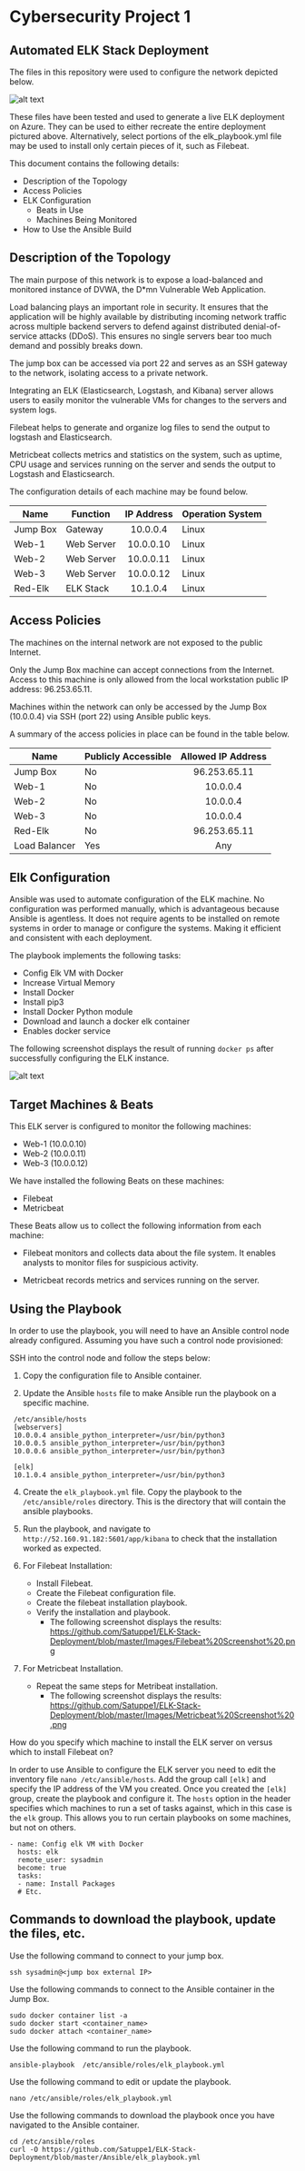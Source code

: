 # Cybersecurity Project 1
## Automated ELK Stack Deployment

The files in this repository were used to configure the network depicted below.

![alt text](https://github.com/Satuppe1/ELK-Stack-Deployment/blob/master/Diagrams/Red-Team%20Network%20Diagram.png)

These files have been tested and used to generate a live ELK deployment on Azure. They can be used to either recreate the entire deployment pictured above. Alternatively, select portions of the elk_playbook.yml file may be used to install only certain pieces of it, such as Filebeat.

This document contains the following details:
- Description of the Topology
- Access Policies
- ELK Configuration
  - Beats in Use
  - Machines Being Monitored
- How to Use the Ansible Build

## Description of the Topology  

The main purpose of this network is to expose a load-balanced and monitored instance of DVWA, the D*mn Vulnerable Web Application.

Load balancing plays an important role in security.  It ensures that the application will be highly available by distributing incoming network traffic across multiple backend servers to defend against distributed denial-of-service attacks (DDoS).  This ensures no single servers bear too much demand and possibly breaks down. 

The jump box can be accessed via port 22 and serves as an SSH gateway to the network, isolating access to a private network.

Integrating an ELK (Elasticsearch, Logstash, and Kibana) server allows users to easily monitor the vulnerable VMs for changes to the servers and system logs.

Filebeat helps to generate and organize log files to send the output to logstash and Elasticsearch.

Metricbeat collects metrics and statistics on the system, such as uptime, CPU usage and services running on the server and sends the output to Logstash and Elasticsearch.

The configuration details of each machine may be found below.

| Name     | Function   | IP Address | Operation System |
|----------|------------|:----------:|------------------|
| Jump Box | Gateway    | 10.0.0.4   | Linux            |
| Web-1    | Web Server | 10.0.0.10  | Linux            |
| Web-2    | Web Server | 10.0.0.11  | Linux            |
| Web-3    | Web Server | 10.0.0.12  | Linux            |
| Red-Elk  | ELK Stack  | 10.1.0.4   | Linux            |

## Access Policies

The machines on the internal network are not exposed to the public Internet. 

Only the Jump Box machine can accept connections from the Internet. Access to this machine is only allowed from the local workstation public IP address: 96.253.65.11.

Machines within the network can only be accessed by the Jump Box (10.0.0.4) via SSH (port 22) using Ansible public keys.

A summary of the access policies in place can be found in the table below.

| Name          | Publicly Accessible | Allowed IP Address |
|---------------|---------------------|:------------------:|
| Jump Box      | No                  | 96.253.65.11       |
| Web-1         | No                  | 10.0.0.4           |
| Web-2         | No                  | 10.0.0.4           |
| Web-3         | No                  | 10.0.0.4           |
| Red-Elk       | No                  | 96.253.65.11       |
| Load Balancer | Yes                 | Any                |

## Elk Configuration

Ansible was used to automate configuration of the ELK machine. No configuration was performed manually, which is advantageous because Ansible is agentless. It does not require agents to be installed on remote systems in order to manage or configure the systems.  Making it efficient and consistent with each deployment.  

The playbook implements the following tasks:
- Config Elk VM with Docker
- Increase Virtual Memory
- Install Docker
- Install pip3
- Install Docker Python module
- Download and launch a docker elk container
- Enables docker service

The following screenshot displays the result of running `docker ps` after successfully configuring the ELK instance.



![alt text](https://github.com/Satuppe1/ELK-Stack-Deployment/blob/master/Images/Docker%20ps%20Screenshot.png)

## Target Machines & Beats

This ELK server is configured to monitor the following machines:
- Web-1 (10.0.0.10)
- Web-2 (10.0.0.11)
- Web-3 (10.0.0.12)

We have installed the following Beats on these machines:
- Filebeat
- Metricbeat

These Beats allow us to collect the following information from each machine:

- Filebeat monitors and collects data about the file system.  It enables analysts to monitor files for suspicious activity.

- Metricbeat records metrics and services running on the server.

## Using the Playbook

In order to use the playbook, you will need to have an Ansible control node already configured. Assuming you have such a control node provisioned: 

SSH into the control node and follow the steps below:
  1. Copy the configuration file to Ansible container.

  2. Update the Ansible `hosts` file to make Ansible run the playbook on a specific machine.

```
 /etc/ansible/hosts
 [webservers]
 10.0.0.4 ansible_python_interpreter=/usr/bin/python3
 10.0.0.5 ansible_python_interpreter=/usr/bin/python3
 10.0.0.6 ansible_python_interpreter=/usr/bin/python3

 [elk]
 10.1.0.4 ansible_python_interpreter=/usr/bin/python3
```
   4. Create the `elk_playbook.yml` file.  Copy the playbook to the `/etc/ansible/roles` directory.  This is the directory that will contain the ansible playbooks.

   5. Run the playbook, and navigate to `http://52.160.91.182:5601/app/kibana` to check that the installation worked as expected.

   6. For Filebeat Installation:
      - Install Filebeat.
      - Create the Filebeat configuration file.
      - Create the filebeat installation playbook.
      - Verify the installation and playbook.
          - The following screenshot displays the results: https://github.com/Satuppe1/ELK-Stack-Deployment/blob/master/Images/Filebeat%20Screenshot%20.png
   7.  For Metricbeat Installation.
       - Repeat the same steps for Metribeat installation.
         - The following screenshot displays the results: https://github.com/Satuppe1/ELK-Stack-Deployment/blob/master/Images/Metricbeat%20Screenshot%20.png
       
How do you specify which machine to install the ELK server on versus which to install Filebeat on?

In order to use Ansible to configure the ELK server you need to edit the inventory file `nano /etc/ansible/hosts`.  Add the group call `[elk]` and specify the IP address of the VM you created.  Once you created the `[elk]` group,  create the playbook and configure it.  The `hosts` option in the header specifies which machines to run a set of tasks against, which in this case is the `elk` group.  This allows you to run certain playbooks on some machines, but not on others.

```---
- name: Config elk VM with Docker
  hosts: elk
  remote_user: sysadmin
  become: true
  tasks:
  - name: Install Packages
  # Etc.
```  

## Commands to download the playbook, update the files, etc.

Use the following command to connect to your jump box.
```
ssh sysadmin@<jump box external IP>
```
Use the following commands to connect to the Ansible container in the Jump Box.
```
sudo docker container list -a
sudo docker start <container_name>
sudo docker attach <container_name>
```
Use the following command to run the playbook.
```	
ansible-playbook  /etc/ansible/roles/elk_playbook.yml
```
Use the following command to edit or update the playbook.
```
nano /etc/ansible/roles/elk_playbook.yml
``` 
Use the following commands to download the playbook once you have navigated to the Ansible container.
```
cd /etc/ansible/roles
curl -O https://github.com/Satuppe1/ELK-Stack-Deployment/blob/master/Ansible/elk_playbook.yml
```

	

